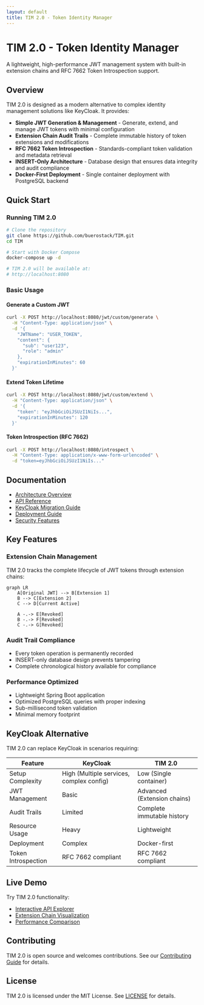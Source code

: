 ```yaml
---
layout: default
title: TIM 2.0 - Token Identity Manager
---
```


# TIM 2.0 - Token Identity Manager

A lightweight, high-performance JWT management system with built-in extension chains and RFC 7662 Token Introspection support.

## Overview

TIM 2.0 is designed as a modern alternative to complex identity management solutions like KeyCloak. It provides:

- **Simple JWT Generation & Management** - Generate, extend, and manage JWT tokens with minimal configuration
- **Extension Chain Audit Trails** - Complete immutable history of token extensions and modifications
- **RFC 7662 Token Introspection** - Standards-compliant token validation and metadata retrieval
- **INSERT-Only Architecture** - Database design that ensures data integrity and audit compliance
- **Docker-First Deployment** - Single container deployment with PostgreSQL backend

## Quick Start

### Running TIM 2.0

```bash
# Clone the repository
git clone https://github.com/buerostack/TIM.git
cd TIM

# Start with Docker Compose
docker-compose up -d

# TIM 2.0 will be available at:
# http://localhost:8080
```

### Basic Usage

#### Generate a Custom JWT
```bash
curl -X POST http://localhost:8080/jwt/custom/generate \
  -H "Content-Type: application/json" \
  -d '{
    "JWTName": "USER_TOKEN",
    "content": {
      "sub": "user123",
      "role": "admin"
    },
    "expirationInMinutes": 60
  }'
```

#### Extend Token Lifetime
```bash
curl -X POST http://localhost:8080/jwt/custom/extend \
  -H "Content-Type: application/json" \
  -d '{
    "token": "eyJhbGciOiJSUzI1NiIs...",
    "expirationInMinutes": 120
  }'
```

#### Token Introspection (RFC 7662)
```bash
curl -X POST http://localhost:8080/introspect \
  -H "Content-Type: application/x-www-form-urlencoded" \
  -d "token=eyJhbGciOiJSUzI1NiIs..."
```

## Documentation

- [Architecture Overview](architecture/)
- [API Reference](api/)
- [KeyCloak Migration Guide](migration/)
- [Deployment Guide](deployment/)
- [Security Features](security/)

## Key Features

### Extension Chain Management
TIM 2.0 tracks the complete lifecycle of JWT tokens through extension chains:

```mermaid
graph LR
    A[Original JWT] --> B[Extension 1]
    B --> C[Extension 2]
    C --> D[Current Active]

    A -.-> E[Revoked]
    B -.-> F[Revoked]
    C -.-> G[Revoked]
```

### Audit Trail Compliance
- Every token operation is permanently recorded
- INSERT-only database design prevents tampering
- Complete chronological history available for compliance

### Performance Optimized
- Lightweight Spring Boot application
- Optimized PostgreSQL queries with proper indexing
- Sub-millisecond token validation
- Minimal memory footprint

## KeyCloak Alternative

TIM 2.0 can replace KeyCloak in scenarios requiring:

| Feature | KeyCloak | TIM 2.0 |
|---------|----------|---------|
| Setup Complexity | High (Multiple services, complex config) | Low (Single container) |
| JWT Management | Basic | Advanced (Extension chains) |
| Audit Trails | Limited | Complete immutable history |
| Resource Usage | Heavy | Lightweight |
| Deployment | Complex | Docker-first |
| Token Introspection | RFC 7662 compliant | RFC 7662 compliant |

## Live Demo

Try TIM 2.0 functionality:

- [Interactive API Explorer](demo/)
- [Extension Chain Visualization](demo/extension-chain/)
- [Performance Comparison](demo/performance/)

## Contributing

TIM 2.0 is open source and welcomes contributions. See our [Contributing Guide](contributing/) for details.

## License

TIM 2.0 is licensed under the MIT License. See [LICENSE](https://github.com/buerostack/TIM/blob/main/LICENSE) for details.